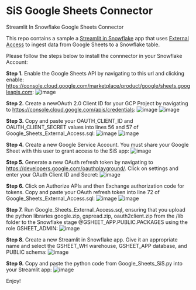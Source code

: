 # SiS Google Sheets Connector
Streamlit In Snowflake Google Sheets Connector

This repo contains a sample a [Streamlit in Snowflake](https://docs.snowflake.com/en/developer-guide/streamlit/about-streamlit) app that uses [External Access](https://docs.snowflake.com/en/developer-guide/external-network-access/creating-using-external-network-access) to ingest data from Google Sheets to a Snowflake table.
 
Please follow the steps below to install the connnector in your Snowflake Account:

**Step 1.** Enable the Google Sheets API by navigating to this url and clicking enable: https://console.cloud.google.com/marketplace/product/google/sheets.googleapis.com:
![image](https://github.com/alexfrancisross/Google_Sheets_SiS/assets/11485060/e915d265-602d-42cd-ba65-bc329c80ffb0)

 **Step 2.** Create a newOAuth 2.0 Client ID for your GCP Project by navigating to https://console.cloud.google.com/apis/credentials:
![image](https://github.com/alexfrancisross/Google_Sheets_SiS/assets/11485060/27708d94-e04d-49c1-a79d-77bddf1c540a)
![image](https://github.com/alexfrancisross/Google_Sheets_SiS/assets/11485060/472aa97a-127d-40b8-b0c2-39a4e13e9391)

**Step 3.** Copy and paste your OAUTH_CLIENT_ID and OAUTH_CLIENT_SECRET values into lines 56 and 57 of Google_Sheets_External_Access.sql:
![image](https://github.com/alexfrancisross/Google_Sheets_SiS/assets/11485060/7a1800e5-dcdc-4fec-9a5b-d5352d1e307c)
![image](https://github.com/alexfrancisross/Google_Sheets_SiS/assets/11485060/b8147a47-7a0c-44d7-9da0-e641ff96e223)

**Step 4.** Create a new Google Service Account. You must share your Google Sheet with this user to grant access to the SiS app: 
![image](https://github.com/alexfrancisross/Google_Sheets_SiS/assets/11485060/cd3df72d-5c38-4079-a883-8c7228fe9ba3)

**Step 5.** Generate a new OAuth refresh token by navigating to https://developers.google.com/oauthplayground/. Click on settings and enter your OAuth Client ID and Secret:
![image](https://github.com/alexfrancisross/Google_Sheets_SiS/assets/11485060/b471cd51-8d06-4722-bd4a-63960aee1968)

**Step 6.** Click on Authorize APIs and then Exchange authorization code for tokens. Copy and paste your OAuth refresh token into line 72 of Google_Sheets_External_Access.sql:
![image](https://github.com/alexfrancisross/Google_Sheets_SiS/assets/11485060/4768fee7-ddc3-44c6-90ca-3158442dc5a1)
![image](https://github.com/alexfrancisross/Google_Sheets_SiS/assets/11485060/e8a489a8-1f5d-4274-8cfb-a311f58746b1)

**Step 7.** Run Google_Sheets_External_Access.sql, ensuring that you upload the python libraries google.zip, gspread.zip, oauth2client.zip from the /lib folder to the Snowflake stage @GSHEET_APP.PUBLIC.PACKAGES using the role GSHEET_ADMIN: 
![image](https://github.com/alexfrancisross/Google_Sheets_SiS/assets/11485060/68f49694-eb76-46f8-93b2-2bb2690db573)

**Step 8.** Create a new Streamlit in Snowflake app. Give it an appropriate name and select the GSHEET_WH warehouse, GSHEET_APP database, and PUBLIC schema:
![image](https://github.com/alexfrancisross/Google_Sheets_SiS/assets/11485060/2ef2c6ad-742e-40a1-a314-16da1f9133d8)

**Step 9.** Copy and paste the python code from Google_Sheets_SiS.py into your Streamlit app:
![image](https://github.com/alexfrancisross/Google_Sheets_SiS/assets/11485060/6ef193c0-c84a-4467-a18e-cec3de586d57)

Enjoy!
